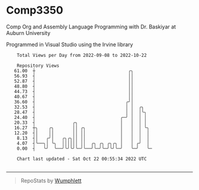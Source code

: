 # Comp3350
Comp Org and Assembly Language Programming with Dr. Baskiyar at Auburn University

Programmed in Visual Studio using the Irvine library

```
    Total Views per Day from 2022-09-08 to 2022-10-22

    Repository Views
   61.00  ┼                                   ╭╮
   56.93  ┤                                   ││
   52.87  ┤                                   ││
   48.80  ┤                                   ││
   44.73  ┤                                   ││
   40.67  ┤                                   ││
   36.60  ┤                                  ╭╯│
   32.53  ┤                                  │ │  ╭╮
   28.47  ┤                                  │ │  │╰╮
   24.40  ┤                                ╭─╯ │  │ │
   20.33  ┤              ╭╮                │   │  │ │
   16.27  ┼╮    ╭╮       ││ ╭╮             │   │  │ ╰╮
   12.20  ┤│    ││       ││ ││             │   │  │  │
    8.13  ┤│   ╭╯│   ╭╮╭╮││ ││             │   │  │  │
    4.07  ┤╰──╮│ ╰╮  ││││││ ││  ╭╮ ╭╮ ╭╮╭╮ │   │ ╭╯  │
    0.00  ┤   ╰╯  ╰──╯╰╯╰╯╰─╯╰──╯╰─╯╰─╯╰╯╰─╯   ╰─╯   ╰─

    Chart last updated - Sat Oct 22 00:55:34 2022 UTC
    
```

---

> RepoStats by [Wumphlett](https://github.com/Wumphlett)
